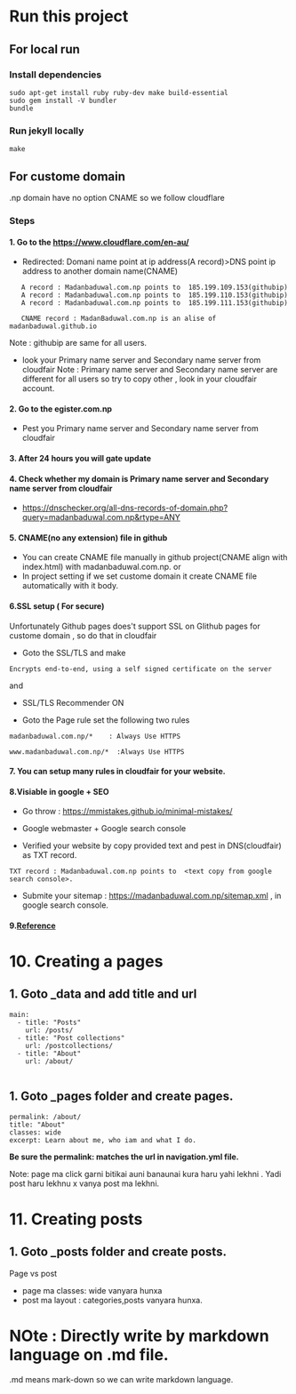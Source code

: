 # Run this project
## For local run
### Install dependencies
```
sudo apt-get install ruby ruby-dev make build-essential
sudo gem install -V bundler
bundle
```

### Run jekyll locally
```shell
make
```

## For custome domain
.np domain have no option CNAME so we follow cloudflare
### Steps
#### 1. Go to the https://www.cloudflare.com/en-au/
*  Redirected: Domani name point at ip address(A record)>DNS point ip address to another domain name(CNAME)

```A record : Madanbaduwal.com.np points to  185.199.108.153(githubip)
   A record : Madanbaduwal.com.np points to  185.199.109.153(githubip)
   A record : Madanbaduwal.com.np points to  185.199.110.153(githubip)
   A record : Madanbaduwal.com.np points to  185.199.111.153(githubip)
   
   CNAME record : MadanBaduwal.com.np is an alise of madanbaduwal.github.io
```

  Note : githubip are same  for all users.

* look your Primary name server and Secondary name server from cloudfair
Note : Primary name server and Secondary name server are different for all users so try to copy other , look in your cloudfair account.


#### 2. Go to the egister.com.np
* Pest you Primary name server and Secondary name server from cloudfair

#### 3. After 24 hours you will gate update

#### 4. Check whether my domain is Primary name server and Secondary name server from cloudfair

* https://dnschecker.org/all-dns-records-of-domain.php?query=madanbaduwal.com.np&rtype=ANY

#### 5. CNAME(no any extension) file in github

* You can create CNAME file manually in github project(CNAME align with index.html) with madanbaduwal.com.np.
 or 
* In project setting if we set custome domain it create CNAME file automatically with it body.

#### 6.SSL setup ( For secure)

Unfortunately Github pages does't support SSL on GIithub pages for custome domain , so do that in cloudfair
* Goto the SSL/TLS and make 
``` Full
Encrypts end-to-end, using a self signed certificate on the server
```
and 
* SSL/TLS Recommender ON

* Goto the Page rule  set the following two rules
``` 
madanbaduwal.com.np/*    : Always Use HTTPS

www.madanbaduwal.com.np/*  :Always Use HTTPS

```

#### 7. You can setup many rules in cloudfair for your website.

#### 8.Visiable in google + SEO 

* Go throw : https://mmistakes.github.io/minimal-mistakes/

* Google webmaster + Google search console 
* Verified your website by copy provided text and pest in DNS(cloudfair) as TXT record.

```
TXT record : Madanbaduwal.com.np points to  <text copy from google search console>.
```
* Submite your sitemap : https://madanbaduwal.com.np/sitemap.xml , in google search console.

#### 9.[Reference](https://mmistakes.github.io/minimal-mistakes)


# 10. Creating a pages

## 1. Goto _data and add title and url
```
main:
  - title: "Posts"
    url: /posts/
  - title: "Post collections"
    url: /postcollections/
  - title: "About"
    url: /about/
    
```
## 1. Goto _pages folder and create pages.
```
permalink: /about/
title: "About"
classes: wide
excerpt: Learn about me, who iam and what I do.

```

**Be sure the permalink: matches the url in navigation.yml file.**

Note: page ma click garni bitikai auni banaunai kura haru yahi lekhni .
Yadi post haru lekhnu x vanya post ma lekhni.


# 11. Creating posts

## 1. Goto _posts folder and create posts.


Page vs post
* page ma classes: wide vanyara hunxa 
* post ma layout : categories,posts  vanyara hunxa.

# NOte : Directly write by markdown language on .md file.

.md means mark-down so we can write markdown language.
